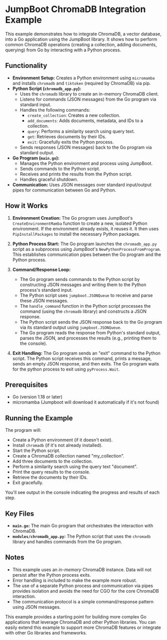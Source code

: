 # JumpBoot ChromaDB Integration Example

This example demonstrates how to integrate ChromaDB, a vector database, into a Go application using the JumpBoot library. It shows how to perform common ChromaDB operations (creating a collection, adding documents, querying) from Go by interacting with a Python process.

## Functionality

*   **Environment Setup:**  Creates a Python environment using `micromamba` and installs `chromadb` and `tiktoken` (required by ChromaDB) via pip.
*   **Python Script (`chromadb_app.py`):**
    *   Uses the `chromadb` library to create an in-memory ChromaDB client.
    *   Listens for commands (JSON messages) from the Go program via standard input.
    *   Handles the following commands:
        *   `create_collection`: Creates a new collection.
        *   `add_documents`: Adds documents, metadata, and IDs to a collection.
        *   `query`: Performs a similarity search using query text.
        *   `get`: Retrieves documents by their IDs.
        *   `exit`:  Gracefully exits the Python process.
    *   Sends responses (JSON messages) back to the Go program via standard output.
*   **Go Program (`main.go`):**
    *   Manages the Python environment and process using JumpBoot.
    *   Sends commands to the Python script.
    *   Receives and prints the results from the Python script.
    *   Handles graceful shutdown.
*   **Communication:** Uses JSON messages over standard input/output pipes for communication between Go and Python.

## How it Works

1.  **Environment Creation:** The Go program uses JumpBoot's `CreateEnvironmentMamba` function to create a new, isolated Python environment. If the environment already exists, it reuses it.  It then uses `PipInstallPackages` to install the necessary Python packages.

2.  **Python Process Start:** The Go program launches the `chromadb_app.py` script as a subprocess using JumpBoot's `NewPythonProcessFromProgram`. This establishes communication pipes between the Go program and the Python process.

3.  **Command/Response Loop:**
    *   The Go program sends commands to the Python script by constructing JSON messages and writing them to the Python process's standard input.
    *   The Python script uses `jumpboot.JSONQueue` to receive and parse these JSON messages.
    *   The `handle_command` function in the Python script processes the command (using the `chromadb` library) and constructs a JSON response.
    *   The Python script sends the JSON response back to the Go program via its standard output using `jumpboot.JSONQueue`.
    *   The Go program reads the response from Python's standard output, parses the JSON, and processes the results (e.g., printing them to the console).

4.  **Exit Handling:** The Go program sends an "exit" command to the Python script. The Python script receives this command, prints a message, sends an empty JSON response, and then exits. The Go program waits for the python process to exit using `pyProcess.Wait`.

## Prerequisites

*   Go (version 1.18 or later)
*   micromamba (Jumpboot will download it automatically if it's not found)

## Running the Example

The program will:

*   Create a Python environment (if it doesn't exist).
*   Install `chromadb` (if it's not already installed).
*   Start the Python script.
*   Create a ChromaDB collection named "my_collection".
*   Add three documents to the collection.
*   Perform a similarity search using the query text "document".
*   Print the query results to the console.
*  Retrieve the documents by their IDs.
*   Exit gracefully.

You'll see output in the console indicating the progress and results of each step.

## Key Files

*   **`main.go`:** The main Go program that orchestrates the interaction with ChromaDB.
*   **`modules/chromadb_app.py`:** The Python script that uses the `chromadb` library and handles commands from the Go program.

## Notes

*   This example uses an *in-memory* ChromaDB instance.  Data will not persist after the Python process exits.
*   Error handling is included to make the example more robust.
*   The use of a separate Python process and communication via pipes provides isolation and avoids the need for CGO for the core ChromaDB interaction.
*   The communication protocol is a simple command/response pattern using JSON messages.

This example provides a starting point for building more complex Go applications that leverage ChromaDB and other Python libraries.  You can easily extend this example to support more ChromaDB features or integrate with other Go libraries and frameworks.